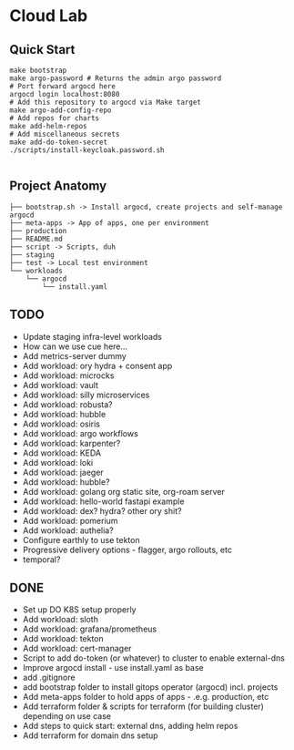 # Cloud Lab



## Quick Start

```
make bootstrap
make argo-password # Returns the admin argo password
# Port forward argocd here
argocd login localhost:8080
# Add this repository to argocd via Make target
make argo-add-config-repo
# Add repos for charts
make add-helm-repos
# Add miscellaneous secrets
make add-do-token-secret
./scripts/install-keycloak.password.sh


```

## Project Anatomy

```
├── bootstrap.sh -> Install argocd, create projects and self-manage argocd
├── meta-apps -> App of apps, one per environment
├── production
├── README.md
├── script -> Scripts, duh
├── staging
├── test -> Local test environment
└── workloads
    └── argocd
        └── install.yaml
```

## TODO
- Update staging infra-level workloads
- How can we use cue here...
- Add metrics-server dummy
- Add workload: ory hydra + consent app
- Add workload: microcks
- Add workload: vault
- Add workload: silly microservices
- Add workload: robusta?
- Add workload: hubble
- Add workload: osiris
- Add workload: argo workflows
- Add workload: karpenter?
- Add workload: KEDA
- Add workload: loki
- Add workload: jaeger
- Add workload: hubble?
- Add workload: golang org static site, org-roam server
- Add workload: hello-world fastapi example
- Add workload: dex? hydra? other ory shit?
- Add workload: pomerium
- Add workload: authelia?
- Configure earthly to use tekton
- Progressive delivery options - flagger, argo rollouts, etc
- temporal?

## DONE
- Set up DO K8S setup properly
- Add workload: sloth
- Add workload: grafana/prometheus
- Add workload: tekton
- Add workload: cert-manager
- Script to add do-token (or whatever) to cluster to enable external-dns
- Improve argocd install - use install.yaml as base
- add .gitignore
- add bootstrap folder to install gitops operator (argocd) incl. projects
- Add meta-apps folder to hold apps of apps - .e.g. production, etc
- Add terraform folder & scripts for terraform (for building cluster)
depending on use case
- Add steps to quick start: external dns, adding helm repos
- Add terraform for domain dns setup
